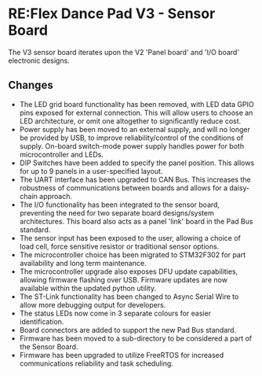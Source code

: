 # RE:Flex Dance Pad V3 - Sensor Board

The V3 sensor board iterates upon the V2 'Panel board' and 'I/O board' electronic designs.

## Changes

- The LED grid board functionality has been removed, with LED data GPIO pins exposed for external connection. This will allow users to choose an LED architecture, or omit one altogether to significantly reduce cost.
- Power supply has been moved to an external supply, and will no longer be provided by USB, to improve reliability/control of the conditions of supply. On-board switch-mode power supply handles power for both microcontroller and LEDs.
- DIP Switches have been added to specify the panel position. This allows for up to 9 panels in a user-specified layout.
- The UART interface has been upgraded to CAN Bus. This increases the robustness of communications between boards and allows for a daisy-chain approach.
- The I/O functionality has been integrated to the sensor board, preventing the need for two separate board designs/system architectures. This board also acts as a panel 'link' board in the Pad Bus standard.
- The sensor input has been exposed to the user, allowing a choice of load cell, force sensitive resistor or traditional sensor options.
- The microcontroller choice has been migrated to STM32F302 for part availability and long term maintenance.
- The microcontroller upgrade also exposes DFU update capabilities, allowing firmware flashing over USB. Firmware updates are now available within the updated python utility.
- The ST-Link functionality has been changed to Async Serial Wire to allow more debugging output for developers.
- The status LEDs now come in 3 separate colours for easier identification.
- Board connectors are added to support the new Pad Bus standard.
- Firmware has been moved to a sub-directory to be considered a part of the Sensor Board.
- Firmware has been upgraded to utilize FreeRTOS for increased communications reliability and task scheduling.
